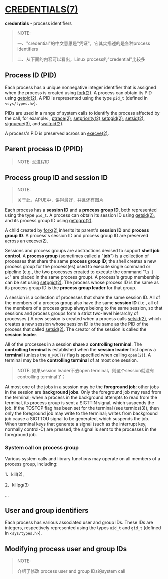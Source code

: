 # [CREDENTIALS(7)](http://man7.org/linux/man-pages/man7/credentials.7.html)

**credentials** - process identifiers

> NOTE: 
>
> 一、"credential"的中文意思是"凭证"，它其实描述的是各种process identifiers
>
> 二、从下面的内容可以看出，Linux process的"credential"比较多



## Process ID (PID)

Each process has a unique nonnegative integer identifier that is assigned when the process is created using [fork(2)](http://man7.org/linux/man-pages/man2/fork.2.html).  A process can obtain its PID using [getpid(2)](http://man7.org/linux/man-pages/man2/getpid.2.html).  A PID is represented using the type `pid_t` (defined in `<sys/types.h>`).

PIDs are used in a range of system calls to identify the process affected by the call, for example: [	](http://man7.org/linux/man-pages/man2/kill.2.html), [ptrace(2)](http://man7.org/linux/man-pages/man2/ptrace.2.html), [setpriority(2)](http://man7.org/linux/man-pages/man2/setpriority.2.html) [setpgid(2)](http://man7.org/linux/man-pages/man2/setpgid.2.html), [setsid(2)](http://man7.org/linux/man-pages/man2/setsid.2.html), [sigqueue(3)](http://man7.org/linux/man-pages/man3/sigqueue.3.html), and [waitpid(2)](http://man7.org/linux/man-pages/man2/waitpid.2.html).

A process's PID is preserved across an [execve(2)](http://man7.org/linux/man-pages/man2/execve.2.html).

## Parent process ID (PPID)

> NOTE: 父进程ID

## Process group ID and session ID

> NOTE: 
>
> 关于此，APUE中，讲得最好，并且还有图片

Each process has a **session ID** and a **process group ID**, both represented using the type `pid_t`.  A process can obtain its session ID using [getsid(2)](http://man7.org/linux/man-pages/man2/getsid.2.html), and its process group ID using [getpgrp(2)](http://man7.org/linux/man-pages/man2/getpgrp.2.html).

A child created by [fork(2)](http://man7.org/linux/man-pages/man2/fork.2.html) inherits its parent's **session ID** and **process group ID**.  A process's session ID and process group ID are preserved across an [execve(2)](http://man7.org/linux/man-pages/man2/execve.2.html).

Sessions and process groups are abstractions devised to support **shell job control**.  A **process group** (sometimes called a "**job**") is a collection of processes that share the same **process group ID**; the shell creates a new process group for the process(es) used to execute single command or pipeline (e.g., the two processes created to execute the command "`ls | wc`" are placed in the same process group). A process's group membership can be set using [setpgid(2)](http://man7.org/linux/man-pages/man2/setpgid.2.html).  The process whose process ID is the same as its process group ID is the **process group leader** for that group.

A session is a collection of processes that share the same session ID.  All of the members of a process group also have the same **session ID** (i.e., all of the members of a process group always belong to the
same session, so that sessions and process groups form a strict two-level hierarchy of processes.)  A new session is created when a process calls [setsid(2)](http://man7.org/linux/man-pages/man2/setsid.2.html), which creates a new session whose session ID is the same as the PID of the process that called [setsid(2)](http://man7.org/linux/man-pages/man2/setsid.2.html).  The creator of the session is called the **session leader**.

All of the processes in a session **share** a **controlling terminal**.  The **controlling terminal** is established when the **session leader** first opens a **terminal** (unless the `O_NOCTTY` flag is specified when calling `open(2)`).  A terminal may be the **controlling terminal** of at most one session.

> NOTE: 如果session leader不去open terminal，则这个session就没有controlling terminal了；

At most one of the jobs in a session may be the **foreground job**; other jobs in the session are **background jobs**.  Only the foreground job may read from the terminal; when a process in the background attempts to
read from the terminal, its process group is sent a SIGTTIN signal,  which suspends the job.  If the TOSTOP flag has been set for the terminal (see termios(3)), then only the foreground job may write to the terminal; writes from background job cause a SIGTTOU signal to be generated, which suspends the job.  When terminal keys that generate a signal (such as the interrupt key, normally control-C) are pressed, the signal is sent to the processes in the foreground job.

### System call on process group

Various system calls and library functions may operate on all members of a process group, including:

1、kill(2), 

2、killpg(3)

...

## User and group identifiers

Each process has various associated user and group IDs.  These IDs are integers, respectively represented using the types `uid_t` and `gid_t` (defined in `<sys/types.h>`).

## Modifying process user and group IDs

> NOTE: 
>
> 介绍了修改 process user and group IDs的system call